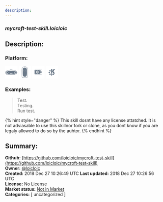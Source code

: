 ```yaml
---
description: 
---
```


### _mycroft-test-skill.loicloic_  
## Description:  
  
### Platform:  
 ![Mark I](../.gitbook/assets/mark-1-icon.png)  ![Mark II](../.gitbook/assets/mark-2-icon.png)  ![Picroft](../.gitbook/assets/picroft-icon.png)  ![plasmoid](../.gitbook/assets/kde.png)   
### Examples:  
> Test.  
> Testing.  
> Run test.  
  
{% hint style="danger" %}
This skill dosnt have any license attatched. It is not adviasable to use this skillnor fork or clone, as you dont know if you are legaly allowed to do so by the auhtor.
{% endhint %}
  
## Summary:  
**Github:** [https://github.com/loicloic/mycroft-test-skill](https://github.com/loicloic/mycroft-test-skill)  
**Owner:** [@loicloic](https://github.com/loicloic)  
**Created:** 2018 Dec 27 10:26:49 UTC  **Last updated:** 2018 Dec 27 10:26:56 UTC  
**License:** No License  
**Market status:** [Not in Market](https://market.mycroft.ai/skill/)  
**Categories:** [ uncategorized ]   
